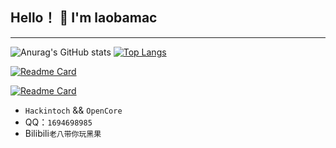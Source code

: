 ## Hello！ 👋 I'm laobamac
---
![Anurag's GitHub stats](https://github-readme-stats.vercel.app/api?username=laobamac&show_icons=true&theme=merko)
[![Top Langs](https://github-readme-stats.vercel.app/api/top-langs/?username=laobamac)](https://github.com/laobamac/Hackintosh-i7-8700K-ASUS-PRIME-Z370-A-Z370-F)

[![Readme Card](https://github-readme-stats.vercel.app/api/pin/?username=laobamac&repo=Hackintosh-I3-9100F-B365M-RX580)](https://github.com/laobamac/Hackintosh-I3-9100F-B365M-RX580)

[![Readme Card](https://github-readme-stats.vercel.app/api/pin/?username=laobamac&repo=Hackintosh-i7-8700K-ASUS-PRIME-Z370-A-Z370-F)](https://github.com/laobamac/Hackintosh-i7-8700K-ASUS-PRIME-Z370-A-Z370-F)

-  `Hackintoch` && `OpenCore` 
- QQ：`1694698985`
- Bilibili`老八带你玩黑果`
[](https://blog.laobamac.fun/img/mm_facetoface_collect_qrcode_1673088826683.png)
